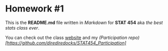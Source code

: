 # Homework #1

<!---Added the in-class participation files (Class Excercise #3) to this repo by mistake. But then I found a way to delete them. But left this comment here as a testimony of what happened.-->

This is the **README.md** file written in *Markdown* for **STAT 454** aka *the best stats class ever*.

You can check out the class [website](http://stat545.com/) and my *(Participation repo)[https://github.com/dirediredocks/STAT454_Participation]*

